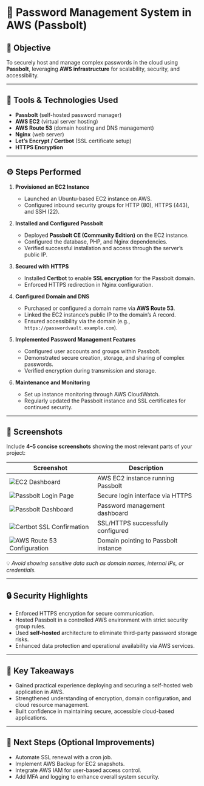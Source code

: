 # 🔐 Password Management System in AWS (Passbolt)

## 🎯 Objective
To securely host and manage complex passwords in the cloud using **Passbolt**, leveraging **AWS infrastructure** for scalability, security, and accessibility.

---

## 🧰 Tools & Technologies Used
- **Passbolt** (self-hosted password manager)
- **AWS EC2** (virtual server hosting)
- **AWS Route 53** (domain hosting and DNS management)
- **Nginx** (web server)
- **Let’s Encrypt / Certbot** (SSL certificate setup)
- **HTTPS Encryption**

---

## ⚙️ Steps Performed

1. **Provisioned an EC2 Instance**
   - Launched an Ubuntu-based EC2 instance on AWS.
   - Configured inbound security groups for HTTP (80), HTTPS (443), and SSH (22).

2. **Installed and Configured Passbolt**
   - Deployed **Passbolt CE (Community Edition)** on the EC2 instance.
   - Configured the database, PHP, and Nginx dependencies.
   - Verified successful installation and access through the server’s public IP.

3. **Secured with HTTPS**
   - Installed **Certbot** to enable **SSL encryption** for the Passbolt domain.
   - Enforced HTTPS redirection in Nginx configuration.

4. **Configured Domain and DNS**
   - Purchased or configured a domain name via **AWS Route 53**.
   - Linked the EC2 instance’s public IP to the domain’s A record.
   - Ensured accessibility via the domain (e.g., `https://passwordvault.example.com`).

5. **Implemented Password Management Features**
   - Configured user accounts and groups within Passbolt.
   - Demonstrated secure creation, storage, and sharing of complex passwords.
   - Verified encryption during transmission and storage.

6. **Maintenance and Monitoring**
   - Set up instance monitoring through AWS CloudWatch.
   - Regularly updated the Passbolt instance and SSL certificates for continued security.

---

## 📸 Screenshots

Include **4–5 concise screenshots** showing the most relevant parts of your project:

| Screenshot | Description |
|-------------|--------------|
| ![EC2 Dashboard](./images/aws-ec2-instance.png) | AWS EC2 instance running Passbolt |
| ![Passbolt Login Page](./images/passbolt-login.png) | Secure login interface via HTTPS |
| ![Passbolt Dashboard](./images/passbolt-dashboard.png) | Password management dashboard |
| ![Certbot SSL Confirmation](./images/ssl-setup.png) | SSL/HTTPS successfully configured |
| ![AWS Route 53 Configuration](./images/aws-route53.png) | Domain pointing to Passbolt instance |

💡 *Avoid showing sensitive data such as domain names, internal IPs, or credentials.*

---

## 🔒 Security Highlights

- Enforced HTTPS encryption for secure communication.
- Hosted Passbolt in a controlled AWS environment with strict security group rules.
- Used **self-hosted** architecture to eliminate third-party password storage risks.
- Enhanced data protection and operational availability via AWS services.

---

## 🧩 Key Takeaways

- Gained practical experience deploying and securing a self-hosted web application in AWS.
- Strengthened understanding of encryption, domain configuration, and cloud resource management.
- Built confidence in maintaining secure, accessible cloud-based applications.

---

## 🧰 Next Steps (Optional Improvements)

- Automate SSL renewal with a cron job.  
- Implement AWS Backup for EC2 snapshots.  
- Integrate AWS IAM for user-based access control.  
- Add MFA and logging to enhance overall system security.
